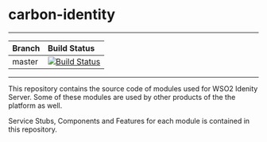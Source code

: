 carbon-identity
===============

---

|  Branch | Build Status |
| :------------ |:-------------
| master      | [![Build Status](https://wso2.org/jenkins/job/carbon-identity/badge/icon)](https://wso2.org/jenkins/job/carbon-identity) |


---

This repository contains the source code of modules used for WSO2 Idenity Server. Some of these modules are used by other products of the the platform as well. 

Service Stubs, Components and Features for each module is contained in this repository.
